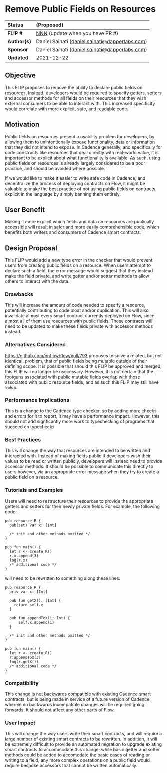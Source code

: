 # Remove Public Fields on Resources

| Status        | (Proposed)       |
:-------------- |:---------------------------------------------------- |
| **FLIP #**    | [NNN](https://github.com/onflow/flow/pull/NNN) (update when you have PR #)|
| **Author(s)** | Daniel Sainati (daniel.sainati@dapperlabs.com)       |
| **Sponsor**   | Daniel Sainati (daniel.sainati@dapperlabs.com)       |
| **Updated**   | 2021-12-22                                           |

## Objective

This FLIP proposes to remove the ability to declare public fields on resources. Instead, 
developers would be required to specify getters, setters and accessor methods for all
fields on their resources that they wish external consumers to be able to interact with. 
This increased specificity would correlate with more explicit, safe, and readable code. 

## Motivation

Public fields on resources present a usability problem for developers, by allowing them 
to unintentionally expose functionality, data or information that they did not intend 
to expose. In Cadence generally, and specifically for code constructs like resources 
that deal directly with real-world value, it is important to be explicit about what 
functionality is available. As such, using public fields on resources is already largely 
considered to be a poor practice, and should be avoided where possible.

If we would like to make it easier to write safe code in Cadence, and decentralize the
process of deploying contracts on Flow, it might be valuable to make the best practice 
of not using public fields on contracts explicit in the language by simply banning them entirely.

## User Benefit

Making it more explicit which fields and data on resources are publically accessible will
result in safer and more easily comprehensible code, which benefits both writers and consumers
of Cadence smart contracts. 

## Design Proposal

This FLIP would add a new type error in the checker that would prevent users from creating
public fields on a resource. When users attempt to declare such a field, the error message
would suggest that they instead make the field private, and write getter and/or setter methods
to allow others to interact with the data. 

### Drawbacks

This will increase the amount of code needed to specify a resource,
potentially contributing to code bloat and/or duplication. This will also 
invalidate almost every smart contract currently deployed on Flow, since almost
all of them use resources with public fields. These contracts will need to be updated 
to make these fields private with accessor methods instead. 

### Alternatives Considered

https://github.com/onflow/flow/pull/703 proposes to solve a related, but not identical,
problem, that of public fields being mutable outside of their defining scope. It is 
possible that should this FLIP be approved and merged, this FLIP will no longer be nsecessary.
However, it is not certain that the footguns associated with public mutable fields overlap
with those associated with public resource fields; and as such this FLIP may still have value. 

### Performance Implications

This is a change to the Cadence type checker, so by adding more checks and errors
for it to report, it may have a performance impact. However, this should not add
signficantly more work to typechecking of programs that succeed on typechecks. 

### Best Practices

This will change the way that resources are intended to be written and interacted with.
Instead of making fields public if developers wish their values to be read or written 
publicly, developers will instead need to provide accessor methods. It should be possible
to communicate this directly to users however, via an appropriate error message when 
they try to create a public field on a resource. 

### Tutorials and Examples

Users will need to restructure their resources to provide the appropriate getters
and setters for their newly private fields. For example, the following code:

```cadence
pub resource R {
  pub(set) var x: [Int]

  /* init and other methods omitted */
}

pub fun main() {
  let r <- create R()
  r.x.append(3)
  log(r.x)
  /* additional code */
}
```

will need to be rewritten to something along these lines:

```cadence
pub resource R {
  priv var x: [Int]

  pub fun getX(): [Int] {
    return self.x
  }

  pub fun appendToX(i: Int) {
      self.x.append(i)
  }

  /* init and other methods omitted */
}

pub fun main() {
  let r <- create R()
  r.appendToX(3)
  log(r.getX())
  /* additional code */
}
```

### Compatibility

This change is not backwards compatible with existing Cadence smart contracts, but
is being made in service of a future version of Cadence wherein no backwards incompatible
changes will be required going forwards. It should not affect any other parts of Flow.

### User Impact

This will change the way users write their smart contracts, and will require
a large number of existing smart contracts to be rewritten. In addition, it will be 
extremely difficult to provide an automated migration to upgrade existing smart contracts
to accommodate this change; while basic getter and setter methods could be added to accomodate
the basic cases of reading or writing to a field, any more complex operations on a public field
would require bespoke accessors that cannot be written automatically. 